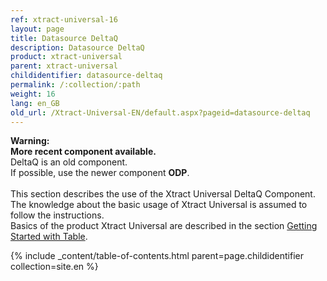 ```yaml
---
ref: xtract-universal-16
layout: page
title: Datasource DeltaQ
description: Datasource DeltaQ
product: xtract-universal
parent: xtract-universal
childidentifier: datasource-deltaq
permalink: /:collection/:path
weight: 16
lang: en_GB
old_url: /Xtract-Universal-EN/default.aspx?pageid=datasource-deltaq
---
```

<div class="alert alert-warning">
  <i class="fas fa-exclamation-triangle"></i> <strong>Warning:
  <br>More recent component available.</strong> <br>
  DeltaQ is an old component.<br>
If possible, use the newer component <strong>ODP</strong>.
</div><br>
This section describes the use of the Xtract Universal DeltaQ Component. The knowledge about the basic usage of Xtract Universal is assumed to follow the instructions.
<div class="alert alert-success">
  <i class="fas fa-lightbulb"></i> Basics of the product Xtract Universal are described in the section <a href= "https://help.theobald-software.com/en/xtract-universal/getting-started-table" class="alert-link">Getting Started with Table</a>.<br>
</div>


{% include _content/table-of-contents.html parent=page.childidentifier collection=site.en %}

